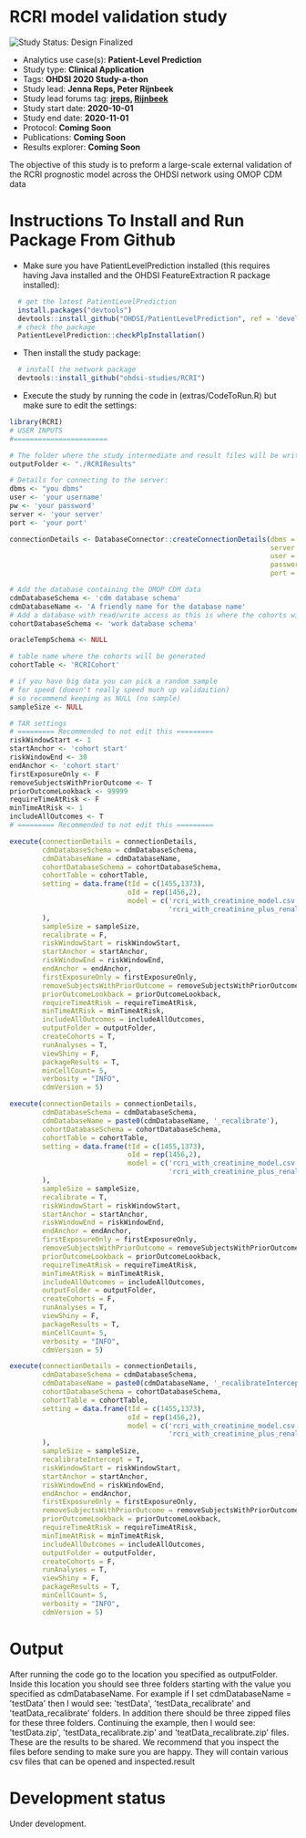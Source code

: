 RCRI model validation study
=============

<img src="https://img.shields.io/badge/Study%20Status-Design%20Finalized-brightgreen.svg" alt="Study Status: Design Finalized">

- Analytics use case(s): **Patient-Level Prediction**
- Study type: **Clinical Application**
- Tags: **OHDSI 2020 Study-a-thon**
- Study lead: **Jenna Reps, Peter Rijnbeek**
- Study lead forums tag: **[jreps](https://forums.ohdsi.org/u/jreps), [Rijnbeek](https://forums.ohdsi.org/u/Rijnbeek)**
- Study start date: **2020-10-01**
- Study end date: **2020-11-01**
- Protocol: **Coming Soon**
- Publications: **Coming Soon**
- Results explorer: **Coming Soon**

The objective of this study is to preform a large-scale external validation of the RCRI prognostic model across the OHDSI network using OMOP CDM data

Instructions To Install and Run Package From Github
===================

- Make sure you have PatientLevelPrediction installed (this requires having Java installed and the OHDSI FeatureExtraction R package installed):

```r
  # get the latest PatientLevelPrediction
  install.packages("devtools")
  devtools::install_github("OHDSI/PatientLevelPrediction", ref = 'development')
  # check the package
  PatientLevelPrediction::checkPlpInstallation()
```

- Then install the study package:
```r
  # install the network package
  devtools::install_github("ohdsi-studies/RCRI")
```

- Execute the study by running the code in (extras/CodeToRun.R) but make sure to edit the settings:
```r
library(RCRI)
# USER INPUTS
#=======================

# The folder where the study intermediate and result files will be written:
outputFolder <- "./RCRIResults"

# Details for connecting to the server:
dbms <- "you dbms"
user <- 'your username'
pw <- 'your password'
server <- 'your server'
port <- 'your port'

connectionDetails <- DatabaseConnector::createConnectionDetails(dbms = dbms,
                                                                server = server,
                                                                user = user,
                                                                password = pw,
                                                                port = port)

# Add the database containing the OMOP CDM data
cdmDatabaseSchema <- 'cdm database schema'
cdmDatabaseName <- 'A friendly name for the database name'
# Add a database with read/write access as this is where the cohorts will be generated
cohortDatabaseSchema <- 'work database schema'

oracleTempSchema <- NULL

# table name where the cohorts will be generated
cohortTable <- 'RCRICohort'

# if you have big data you can pick a random sample 
# for speed (doesn't really speed much up validaition)
# so recommend keeping as NULL (no sample)
sampleSize <- NULL

# TAR settings 
# ========= Recommended to not edit this =========
riskWindowStart <- 1
startAnchor <- 'cohort start'
riskWindowEnd <- 30
endAnchor <- 'cohort start'
firstExposureOnly <- F
removeSubjectsWithPriorOutcome <- T
priorOutcomeLookback <- 99999
requireTimeAtRisk <- F
minTimeAtRisk <- 1
includeAllOutcomes <- T
# ========= Recommended to not edit this =========

execute(connectionDetails = connectionDetails,
        cdmDatabaseSchema = cdmDatabaseSchema,
        cdmDatabaseName = cdmDatabaseName,
        cohortDatabaseSchema = cohortDatabaseSchema,
        cohortTable = cohortTable,
        setting = data.frame(tId = c(1455,1373), 
                             oId = rep(1456,2), 
                             model = c('rcri_with_creatinine_model.csv',
                                       'rcri_with_creatinine_plus_renal_model.csv')
        ),
        sampleSize = sampleSize, 
        recalibrate = F,
        riskWindowStart = riskWindowStart,
        startAnchor = startAnchor,
        riskWindowEnd = riskWindowEnd,
        endAnchor = endAnchor,
        firstExposureOnly = firstExposureOnly,
        removeSubjectsWithPriorOutcome = removeSubjectsWithPriorOutcome,
        priorOutcomeLookback = priorOutcomeLookback,
        requireTimeAtRisk = requireTimeAtRisk,
        minTimeAtRisk = minTimeAtRisk,
        includeAllOutcomes = includeAllOutcomes,
        outputFolder = outputFolder,
        createCohorts = T,
        runAnalyses = T,
        viewShiny = F,
        packageResults = T, 
        minCellCount= 5,
        verbosity = "INFO",
        cdmVersion = 5)

execute(connectionDetails = connectionDetails,
        cdmDatabaseSchema = cdmDatabaseSchema,
        cdmDatabaseName = paste0(cdmDatabaseName, '_recalibrate'),
        cohortDatabaseSchema = cohortDatabaseSchema,
        cohortTable = cohortTable,
        setting = data.frame(tId = c(1455,1373), 
                             oId = rep(1456,2), 
                             model = c('rcri_with_creatinine_model.csv',
                                       'rcri_with_creatinine_plus_renal_model.csv')
        ),
        sampleSize = sampleSize, 
        recalibrate = T,
        riskWindowStart = riskWindowStart,
        startAnchor = startAnchor,
        riskWindowEnd = riskWindowEnd,
        endAnchor = endAnchor,
        firstExposureOnly = firstExposureOnly,
        removeSubjectsWithPriorOutcome = removeSubjectsWithPriorOutcome,
        priorOutcomeLookback = priorOutcomeLookback,
        requireTimeAtRisk = requireTimeAtRisk,
        minTimeAtRisk = minTimeAtRisk,
        includeAllOutcomes = includeAllOutcomes,
        outputFolder = outputFolder,
        createCohorts = F,
        runAnalyses = T,
        viewShiny = F,
        packageResults = T, 
        minCellCount= 5,
        verbosity = "INFO",
        cdmVersion = 5)

execute(connectionDetails = connectionDetails,
        cdmDatabaseSchema = cdmDatabaseSchema,
        cdmDatabaseName = paste0(cdmDatabaseName, '_recalibrateIntercept'),
        cohortDatabaseSchema = cohortDatabaseSchema,
        cohortTable = cohortTable,
        setting = data.frame(tId = c(1455,1373), 
                             oId = rep(1456,2), 
                             model = c('rcri_with_creatinine_model.csv',
                                       'rcri_with_creatinine_plus_renal_model.csv')
        ),
        sampleSize = sampleSize, 
        recalibrateIntercept = T,
        riskWindowStart = riskWindowStart,
        startAnchor = startAnchor,
        riskWindowEnd = riskWindowEnd,
        endAnchor = endAnchor,
        firstExposureOnly = firstExposureOnly,
        removeSubjectsWithPriorOutcome = removeSubjectsWithPriorOutcome,
        priorOutcomeLookback = priorOutcomeLookback,
        requireTimeAtRisk = requireTimeAtRisk,
        minTimeAtRisk = minTimeAtRisk,
        includeAllOutcomes = includeAllOutcomes,
        outputFolder = outputFolder,
        createCohorts = F,
        runAnalyses = T,
        viewShiny = F, 
        packageResults = T, 
        minCellCount= 5,
        verbosity = "INFO",
        cdmVersion = 5)
```

# Output
After running the code go to the location you specified as outputFolder. Inside this location you should see three folders starting with the value you specified as cdmDatabaseName.  For example if I set cdmDatabaseName = 'testData' then I would see: 'testData', 'testData_recalibrate' and 'teatData_recalibrate' folders. In addition there should be three zipped files for these three folders. Continuing the example, then I would see: 'testData.zip', 'testData_recalibrate.zip' and 'teatData_recalibrate.zip' files.  These are the results to be shared.  We recommend that you inspect the files before sending to make sure you are happy.  They will contain various csv files that can be opened and inspected.result 



# Development status
Under development.

